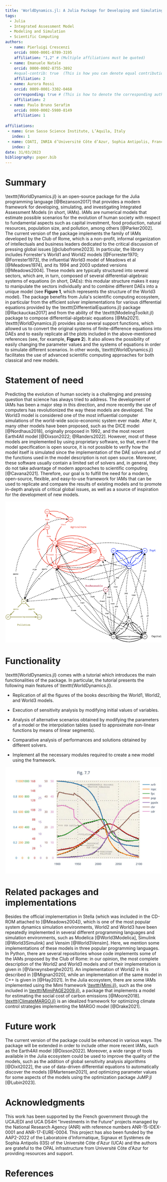 ```yaml
---
title: 'WorldDynamics.jl: A Julia Package for Developing and Simulating Integrated Assessment Models'
tags:
  - Julia
  - Integrated Assessment Model
  - Modeling and Simulation
  - Scientific Computing
authors:
  - name: Pierluigi Crescenzi
    orcid: 0000-0001-8789-3195
    affiliation: "1,2" # (Multiple affiliations must be quoted)
  - name: Emanuele Natale
    orcid: 0000-0002-8755-3892
    #equal-contrib: true  (This is how you can denote equal contributions between multiple authors)
    affiliation: 2
  - name: Aurora Rossi
    orcid: 0009-0001-3302-0468
    corresponding: true # (This is how to denote the corresponding author)
    affiliation: 2
  - name: Paulo Bruno Serafim
    orcid: 0000-0002-5980-8149
    affiliation: 1

affiliations:
 - name: Gran Sasso Science Institute, L’Aquila, Italy
   index: 1
 - name: COATI, INRIA d’Université Côte d’Azur, Sophia Antipolis, France
   index: 2
date: 31/03/2023
bibliography: paper.bib
---
```


# Summary

\texttt{WorldDynamics.jl} is an open-source package for the Julia programming language [@Bezanson2017] that provides a modern framework for developing, simulating, and investigating Integrated Assessment Models (in short, IAMs). IAMs are numerical models that estimate possible scenarios for the evolution of human society with respect to fundamental aspects such as capital investment, food production, natural resources, population size, and pollution, among others [@Parker2002].  The current version of the package implements the family of IAMs developed by the Club of Rome, which is a non-profit, informal organization of intellectuals and business leaders dedicated to the critical discussion of pressing global issues [@clubofrome2023]. In particular, the library includes Forrester's World1 and World2 models [@Forrester1970; @Forrester1973], the influential World3 model of Meadows et al [@Meadows1974], and its 1994 and 2003 updated versions [@Meadows2004]. These models are typically structured into several sectors, which are, in turn, composed of several differential-algebraic systems of equations (in short, DAEs): this modular structure makes it easy to manipulate the sectors individually and to combine different DAEs into a unique model (see **Figure 1**, which represents the structure of the World3 model). The package benefits from Julia's scientific computing ecosystem, in particular from the efficient solver implementations for various differential equations provided by the \texttt{DifferentialEquations.jl} package [@Rackauckas2017] and from the ability of the \texttt{ModelingToolkit.jl} package to compose differential-algebraic equations [@Ma2021]. \texttt{WorldDynamics.jl} provides also several support functions, which allowed us to convert the original systems of finite-difference equations into DAEs and to easily replicate all the plots included in the above-mentioned references (see, for example, **Figure 2**). It also allows the possibility of easily changing the parameter values and the systems of equations in order to simulate different scenarios. In other words, \texttt{WorldDynamics.jl} facilitates the use of advanced scientific computing approaches for both classical and new models.

# Statement of need
Predicting the evolution of human society is a challenging and pressing question that science has always tried to address. The development of IAMs has been a major step in this direction, and more recently the use of computers has revolutionized the way these models are developed. The World3 model is considered one of the most influential computer simulations of the world-wide socio-economic system ever made. After it, many other models have been proposed, such as the DICE model [@Nordhaus2018], originally proposed in 1992, and the most recent Earth4All model [@Dixson2022; @Randers2022]. However, most of these models are implemented by using proprietary software, so that, even if the model specification is open source, it is not possible to verify how the model itself is simulated since the implementation of the DAE solvers and of the functions used in the model description is not open source.  Moreover, these software usually contain a limited set of solvers and,  in general, they do not take advantage of modern approaches to scientific computing [@Cavana2021]. Therefore, our goal is to fulfill the need for a modern, open-source, flexible, and easy-to-use framework for IAMs that can be used to replicate and compare the results of existing models and to promote in-depth analysis of critical global issues, as well as a source of inspiration for the development of new models.

![The World3 model [@Meadows1974]. The model contains 5 sectors: agriculture (red), population (blue), pollution (green), non-renewable resources (violet), and capital (black). Each circle denotes a DAE and each connection indicates that a variable (labeling the connection) is defined in a DAE (the tail circle) and used in another DAE (the head circle).](images/world3.png)

# Functionality
\texttt{WorldDynamics.jl} comes with a tutorial which introduces the main functionalities of the package. In particular, the tutorial presents the following main features of \texttt{WorldDynamics.jl}.

- Replication of all the figures of the books describing the World1, World2, and World3 models.

- Execution of sensitivity analysis by modifying initial values of variables.

- Analysis of alternative scenarios obtained by modifying the parameters of a model or the interpolation tables (used to approximate non-linear functions by means of linear segments).

- Comparative analysis of performances and solutions obtained by different solvers.

- Implement all the necessary modules required to create a new model using the framework.

![An example of the reproduction of a figure 7-7, World 3 reference run, included in [@Meadows1974]. The colored curves, which are generated by our package, have been superimposed on the original plots of the book (dotted, dashed, and one-character curves).](images/fig_7_7.png)

# Related packages and implementations
Besides the official implementation in Stella (which was included in the CD-ROM attached to [@Meadows2004]), which is one of the most popular system dynamics simulation environments, World2 and World3 have been repeatedly implemented in several different programming languages and simulation environments, such as Modelica [@World3Modelica], Simulink [@World3Simulink] and Vensim [@World3Vensim]. Here, we mention some implementations of these models in three popular programming languages. In Python, there are several repositories whose code implements some of the IAMs proposed by the Club of Rome: in our opinion, the most complete description of the World2 and World3 models and of their implementation is given in [@Vanwynsberghe2021]. An implementation of World2 in R is described in [@Mignan2020], while an implementation of the same model in C++ is given in [@Hay2021]. In the Julia ecosystem, there are some IAMs implemented using the Mimi framework [\texttt{Mimi.jl}](https://www.mimiframework.org), such as the one included in [\texttt{MimiPAGE2009.jl}](https://github.com/anthofflab/MimiPAGE2009.jl), a package that implements a model for estimating the social cost of carbon emissions [@Moore2018]. [\texttt{ClimateMARGO.jl}](https://github.com/ClimateMARGO) is an idealized framework for optimizing climate control strategies implementing the MARGO model [@Drake2021].


# Future work
The current version of the package could be enhanced in various ways. The package will be extended in order to include other more recent IAMs, such as the Earth4All model [@Dixson2022]. Moreover, a wide range of tools available in the Julia ecosystem could be used to improve the quality of the models, such as the addition of global sensitivity analysis algorithms [@Dixit2022], the use of data-driven differential equations to automatically discover the models [@Martensen2021], and optimizing parameter values for some aspects of the models using the optimization package JuMP.jl [@Lubin2023].

# Acknowledgments
This work has been supported by the French government through the UCAJEDI and UCA DS4H "Investments in the Future" projects managed by the National Research Agency (ANR) with reference numbers ANR-15-IDEX-0001 and ANR-17-EURE-0004. 
This project has also been funded by the AAP2-2022 of the Laboratoire d'Informatique, Signaux et Systèmes de Sophia Antipolis (I3S) of the Université Côte d'Azur (UCA) and the authors are grateful to the OPAL infrastructure from Université Côte d'Azur for providing resources and support.

# References
